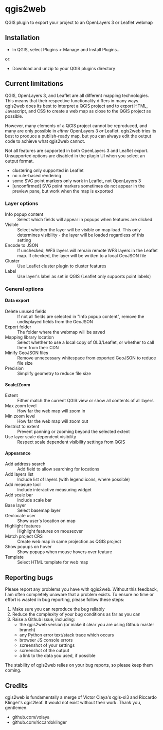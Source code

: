 <h1>qgis2web</h1>
<p>QGIS plugin to export your project to an OpenLayers 3 or Leaflet webmap</p>

<h2>Installation</h2>
<ul>
    <li>In QGIS, select Plugins > Manage and Install Plugins...</li>
</ul>
<p>or:</p>
<ul>
    <li>Download and unzip to your QGIS plugins directory</li>
</ul>

<h2>Current limitations</h2>
<p>QGIS, OpenLayers 3, and Leaflet are all different mapping technologies.
This means that their respective functionality differs in many ways. qgis2web
does its best to interpret a QGIS project and to export HTML, Javascript, and
CSS to create a web map as close to the QGIS project as possible.</p>
<p>However, many elements of a QGIS project cannot be reproduced, and many are
only possible in <em>either</em> OpenLayers 3 <em>or</em> Leaflet. qgis2web
tries its best to produce a publish-ready map, but you can always edit the
output code to achieve what qgis2web cannot.</p>
<p>Not all features are supported in both OpenLayers 3 and Leaflet export.
Unsupported options are disabled in the plugin UI when you select an output
format.</p>
<ul>
    <li>clustering only supported in Leaflet</li>
    <li>no rule-based rendering</li>
    <li>some SVG point markers only work in Leaflet, not OpenLayers 3</li>
    <li>[unconfirmed] SVG point markers sometimes do not appear in the preview
    pane, but work when the map is exported</li>
</ul>

<h3>Layer options</h3>
<dl>
    <dt>Info popup content</dt>
        <dd>Select which fields will appear in popups when features are clicked
        </dd> 
    <dt>Visible</dt>
        <dd>Select whether the layer will be visible on map load. This only
        determines visibility - the layer will be loaded regardless of this
        setting</dd> 
    <dt>Encode to JSON</dt>
        <dd>If unchecked, WFS layers will remain remote WFS layers in the
        Leaflet map. If checked, the layer will be written to a local GeoJSON
        file</dd>
    <dt>Cluster</dt>
        <dd>Use Leaflet cluster plugin to cluster features</dd>
    <dt>Label</dt>
        <dd>Use layer's label as set in QGIS (Leaflet only supports point
        labels)</dd>
</dl>

<h3>General options</h3>

<h4>Data export</h4>
<dl>
    <dt>Delete unused fields</dt>
        <dd>If not all fields are selected in "Info popup content", remove the
        undisplayed fields from the GeoJSON</dd>
    <dt>Export folder</dt>
        <dd>The folder where the webmap will be saved</dd> 
    <dt>Mapping library location</dt>
        <dd>Select whether to use a local copy of OL3/Leaflet, or whether to
        call them from their CDN</dd>
    <dt>Minify GeoJSON files</dt>
        <dd>Remove unnecessary whitespace from exported GeoJSON to reduce file
        size</dd>
    <dt>Precision</dt>
        <dd>Simplify geometry to reduce file size</dd>
</dl>

<h4>Scale/Zoom</h4>
<dl>
    <dt>Extent</dt>
        <dd>Either match the current QGIS view or show all contents of all
        layers</dd>
    <dt>Max zoom level</dt>
        <dd>How far the web map will zoom in</dd>
    <dt>Min zoom level</dt>
        <dd>How far the web map will zoom out</dd>
    <dt>Restrict to extent</dt>
        <dd>Prevent panning or zooming beyond the selected extent</dd>
    <dt>Use layer scale dependent visibility</dt>
        <dd>Respect scale dependent visibility settings from QGIS</dd>
</dl>

<h4>Appearance</h4>
<dl>
    <dt>Add address search</dt>
        <dd>Add field to allow searching for locations</dd>
    <dt>Add layers list</dt>
        <dd>Include list of layers (with legend icons, where possible)</dd>
    <dt>Add measure tool</dt>
        <dd>Include interactive measuring widget</dd>
    <dt>Add scale bar</dt>
        <dd>Include scale bar</dd>
    <dt>Base layer</dt>
        <dd>Select basemap layer</dd>
    <dt>Geolocate user</dt>
        <dd>Show user's location on map</dd>
    <dt>Highlight features</dt>
        <dd>Highlight features on mouseover</dd>
    <dt>Match project CRS</dt>
        <dd>Create web map in same projection as QGIS project</dd>
    <dt>Show popups on hover</dt>
        <dd>Show popups when mouse hovers over feature</dd>
    <dt>Template</dt>
        <dd>Select HTML template for web map</dd>
</dl>

<h2>Reporting bugs</h2>
<p>Please report any problems you have with qgis2web. Without this feedback, I
am often completely unaware that a problem exists. To ensure no time or effort
is wasted in bug reporting, please follow these steps:</p>
<ol>
    <li>Make sure you can reproduce the bug reliably</li>
    <li>Reduce the complexity of your bug conditions as far as you can</li>
    <li>Raise a Github issue, including:
    <ul>
        <li>the qgis2web version (or make it clear you are using Github master
        branch)</li>
        <li>any Python error text/stack trace which occurs</li>
        <li>browser JS console errors</li>
        <li>screenshot of your settings</li>
        <li>screenshot of the output</li>
        <li>a link to the data you used, if possible</li>
    </ul></li>
</ol>
<p>The stability of qgis2web relies on your bug reports, so please keep them
coming.</p>

<h2>Credits</h2>
<p>qgis2web is fundamentally a merge of Victor Olaya's qgis-ol3 and Riccardo
Klinger's qgis2leaf. It would not exist without their work. Thank you,
gentlemen.</p>

<ul><li>github.com/volaya</li>
<li>github.com/riccardoklinger</li></ul>
